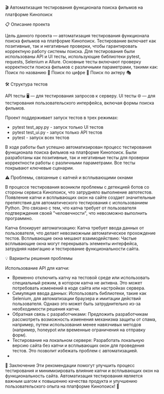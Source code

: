 🎬 Автоматизация тестирования функционала поиска фильмов на платформе Кинопоиск

📋 Описание проекта

Цель данного проекта — автоматизация тестирования функционала поиска фильмов на платформе Кинопоиск. Тестирование включает как позитивные, так и негативные проверки, чтобы гарантировать корректную работу системы поиска. Для тестирования были использованы API и UI тесты, использующие библиотеки pytest, requests, Selenium и Allure.
Основные тесты включают проверку корректности поиска фильмов с различными параметрами, такими как:
Поиск по названию 🎥
Поиск по цифре 🔢
Поиск по актеру 🎭

🛠️ Структура тестов

API тесты 🖥️ — для тестирования запросов к серверу.
UI тесты 🌐 — для тестирования пользовательского интерфейса, включая формы поиска фильмов.

Проект поддерживает запуск тестов в трех режимах:

- pytest test_apy.py - запуск только UI тестов
- pytest test_ui.py - запуск только API тестов
- pytest - запуск всех тестов

В ходе работы был успешно автоматизирован процесс тестирования функционала поиска фильмов на платформе Кинопоиск. Были разработаны как позитивные, так и негативные тесты для проверки корректности работы с различными параметрами. Все тесты покрывают ключевые сценарии.

⚠️ Проблемы, связанные с капчей и всплывающими окнами

В процессе тестирования возникли проблемы с детекцией ботов со стороны сервиса Кинопоиск, что затрудняло выполнение автотестов. Появление капчи и всплывающих окон на сайте создает значительные препятствия для автоматического тестирования с использованием Python. Это связано с тем, что капча требует от пользователя подтверждения своей "человечности", что невозможно выполнить программно.

Капча блокирует автоматизацию:
Капча требует ввода данных от пользователя, что делает невозможным автоматическое прохождение тестов.
Всплывающие окна мешают взаимодействию:
Частые всплывающие окна могут перекрывать элементы интерфейса, затрудняя навигацию и тестирование функциональности сайта.

💡 Варианты решения проблемы

Использование API для капчи:
- Временно отключить капчу на тестовой среде или использовать специальный режим, в котором капча не активна. Это может потребовать изменений в коде сайта или настройках сервера.
- Симуляция ввода данных: Использовать библиотеки, такие как Selenium, для автоматизации браузера и имитации действий пользователя. Однако это может быть затруднительно из-за необходимости решения капчи.
- Обратная связь с разработчиками: Предложить разработчикам рассмотреть возможность изменения механизма защиты от спама, например, путем использования менее навязчивых методов (например, honeypot или временные ограничения на отправку форм).
- Тестирование на локальном сервере: Разработать локальную версию сайта без капчи и всплывающих окон для проведения тестов. Это позволит избежать проблем с автоматизацией.
- 
📝 Заключение
Эти рекомендации помогут улучшить процесс тестирования и минимизировать влияние капчи и всплывающих окон на функциональность сайта. Автоматизация тестирования является важным шагом к повышению качества продукта и улучшению пользовательского опыта на платформе Кинопоиск! 🌟

